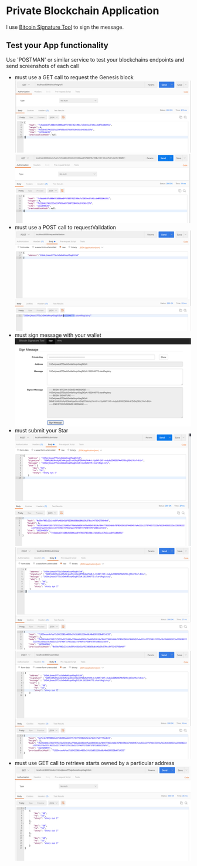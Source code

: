 # Private Blockchain Application

I use [Bitcoin Signature Tool](https://reinproject.org/bitcoin-signature-tool) to sign the message.

## Test your App functionality


Use 'POSTMAN' or similar service to test your blockchains endpoints and send screenshots of each call
- must use a GET call to request the Genesis block
![1- GET Genesis Block By Height](./screenshots/1-GET-Genesis-Block-By-Height.png)
![2- GET Genesis Block By Hash](./screenshots/2-_GET_Genesis_Block_By_Hash.png)
- must use a POST call to requestValidation
![3- POST Request Validation](./screenshots/3-_POST_Request_Validation.png)
- must sign message with your wallet
![4- Use BTC Wallet Address To Sign Message](./screenshots/4-_Use_BTC_Wallet_Address_To_Sign_Message.png)
- must submit your Star
![5.1- POST Submit Star 1](./screenshots/5.1-_POST_Submit_Star_1.png)
![5.2- POST Submit Star 2](./screenshots/5.2-_POST_Submit_Star_2.png)
![5.3- POST Submit Star 3](./screenshots/5.3-_POST_Submit_Star_3.png)
- must use GET call to retrieve starts owned by a particular address
![6- GET All Stars By Wallet Address](./screenshots/6-_GET_All_Stars_By_Wallet_Address.png)
